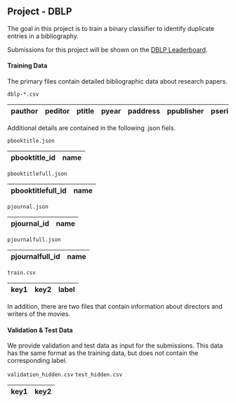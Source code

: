 
## Project - DBLP 

The goal in this project is to train a binary classifier to identify duplicate entries in a bibliography.

Submissions for this project will be shown on the [DBLP Leaderboard](http://big-data-competitions.westeurope.cloudapp.azure.com:8080/dblp).


#### Training Data

The primary files contain detailed bibliographic data about research papers.

`dblp-*.csv`

|pauthor | peditor | ptitle | pyear | paddress | ppublisher | pseries | pid | pkey | ptype_id | pjournal_id | pbooktitle_id | pjournalfull_id | pbooktitlefull_id |
|---|---|---|---|---|---|---|---|---|---|---|---|---|---|

Additional details are contained in the following .json fiels.

`pbooktitle.json`

| pbooktitle_id | name |
|---|---|

`pbooktitlefull.json`

| pbooktitlefull_id | name |
|---|---|

`pjournal.json`

| pjournal_id | name |
|---|---|

`pjournalfull.json`

| pjournalfull_id | name |
|---|---|


`train.csv`

| key1 | key2 | label |
|---|---|---|

In addition, there are two files that contain information about directors and writers of the movies.


#### Validation & Test Data

We provide validation and test data as input for the submissions. This data has the same format as the training data, but does not contain the corresponding label.

`validation_hidden.csv` `test_hidden.csv`


| key1 | key2 |
|---|---|
